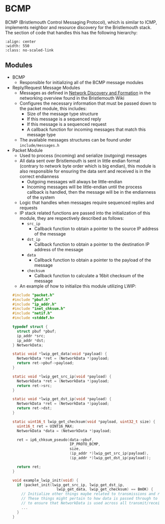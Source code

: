 # BCMP

BCMP (Bristlemouth Control Messaging Protocol),
which is similar to ICMP,
implements neighbor and resource discovery for the Bristlemouth stack.
The section of code that handles this has the following hierarchy:

```{image} bcmp.png
:align: center
:width: 550
:class: no-scaled-link
```

## Modules
- BCMP
  - Responsible for initializing all of the BCMP message modules
- Reply/Request Message Modules
  - Messages as defined in [Network Discovery and Formation](https://bristlemouth.notion.site/Networking-Overview-17bce3252c9a42fdb232c06b5e00d4cd?pvs=97#121e42806c3d4c7dbd296be3c87d7131)
  in the networking overview found in the Bristlemouth Wiki
  - Configures the necessary information that must be passed down to the packet module,
  this includes:
    - Size of the message type structure
    - If this message is a sequenced reply
    - If this message is a sequenced request
    - A callback function for incoming messages that match this message type
  - The available messages structures can be found under `include/messages.h`
- Packet Module
  - Used to process (incoming) and serialize (outgoing) messages
  - All data sent over Bristlemouth is sent in little endian format
  (contrary to network byte order which is big endian),
  this module is also responsible for ensuring the data sent and received is in the correct endianness
    - Outgoing messages will always be little-endian
    - Incoming messages will be little-endian until the process callback is handled,
    then the message will be in the endianness of the system
  - Logic that handles when messages require sequenced replies and requests
  - IP stack related functions are passed into the initialization of this module,
  they are respectively described as follows:
    - `src_ip`
      - Callback function to obtain a pointer to the source IP address of the message
    - `dst_ip`
      - Callback function to obtain a pointer to the destination IP address of the message
    - `data`
      - Callback function to obtain a pointer to the payload of the message
    - `checksum`
      - Callback function to calculate a 16bit checksum of the message
  - An example of how to initialize this module utilizing LWIP:
  ```c
  #include "packet.h"
  #include "pbuf.h"
  #include "ip_addr.h"
  #include "inet_chksum.h"
  #include "netif.h"
  #include <stddef.h>

  typedef struct {
    struct pbuf *pbuf;
    ip_addr *src;
    ip_addr *dst;
  } NetworkData;

  static void *lwip_get_data(void *payload) {
    NetworkData *ret = (NetworkData *)payload;
    return ret->pbuf->payload;
  }

  static void *lwip_get_src_ip(void *payload) {
    NetworkData *ret = (NetworkData *)payload;
    return ret->src;
  }

  static void *lwip_get_dst_ip(void *payload) {
    NetworkData *ret = (NetworkData *)payload;
    return ret->dst;
  }

  static uint16_t lwip_get_checksum(void *payload, uint32_t size) {
    uint16_t ret = UINT16_MAX;
    NetworkData *data = (NetworkData *)payload;

    ret = ip6_chksum_pseudo(data->pbuf,
                            IP_PROTO_BCMP,
                            size,
                            (ip_addr *)lwip_get_src_ip(payload),
                            (ip_addr *)lwip_get_dst_ip(payload));

    return ret;
  }

  void example_lwip_init(void) {
    if (packet_init(lwip_get_src_ip, lwip_get_dst_ip,
                      lwip_get_data, lwip_get_checksum) == BmOK) {
      // Initialize other things maybe related to transmissions and receive handling that properly abstracts lwip
      // These things might pertain to how data is passed through to these other interfaces
      // to ensure that NetworkData is used across all transmit/receive functionality
      ...
    }
  }
  ```
